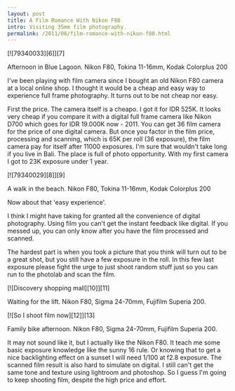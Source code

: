 ```yaml
---
layout: post
title: A Film Romance With Nikon F80
intro: Visiting 35mm film photography.
permalink: /2011/06/film-romance-with-nikon-f80.html
---
```

<div markdown="1" class="border">
[![79340033][6]][7]

   [6]: http://lh4.ggpht.com/-akV9kHVTglo/TfMBEVxfa0I/AAAAAAAABow/qD3ozYU_VMA/79340033_thumb%25255B2%25255D.jpg?imgmax=800 (79340033)
   [7]: http://lh5.ggpht.com/-f_AHezWGxMk/TfMA-SNAciI/AAAAAAAABos/ub-xpUzkDEU/s1600-h/79340033%25255B5%25255D.jpg

Afternoon in Blue Lagoon. Nikon F80, Tokina 11-16mm, Kodak Colorplus 200
</div>
 
I've been playing with film camera since I bought an old Nikon F80 camera at a
local online shop. I thought it would be a cheap and easy way to experience
full frame photography. It turns out to be not cheap nor easy.

  
First the price. The camera itself is a cheapo. I got it for IDR 525K. It
looks very cheap if you compare it with a digital full frame camera like Nikon
D700 which goes for IDR 19.000K now - 2011. You can get 36 film camera for the
price of one digital camera. But once you factor in the film price, processing
and scanning, which is 65K per roll (36 exposure), the film camera pay for
itself after 11000 exposures. I'm sure that wouldn't take long if you live in
Bali. The place is full of photo opportunity. With my first camera I got to
23K exposure under 1 year.

<div markdown="1" class="border">
[![79340029][8]][9]

   [8]: http://lh4.ggpht.com/-_37wiT9d1mw/TfMBPVAXCJI/AAAAAAAABo4/ER_oaW3VDpw/79340029_thumb%25255B2%25255D.jpg?imgmax=800 (79340029)
   [9]: http://lh4.ggpht.com/-YtrCEe3qLv4/TfMBMoqqtyI/AAAAAAAABo0/U-KKNpirLmM/s1600-h/79340029%25255B5%25255D.jpg

A walk in the beach. Nikon F80, Tokina 11-16mm, Kodak Colorplus 200
</div>

Now about that 'easy experience'.

  
I think I might have taking for granted all the convenience of digital
photography. Using film you can't get the instant feedback like digital. If
you messed up, you can only know after you have the film processed and
scanned.

  
The hardest part is when you took a picture that you think will turn out to be
a great shot, but you still have a few exposure in the roll. In this few last
exposure please fight the urge to just shoot random stuff just so you can run
to the photolab and scan the film.

<div markdown="1" class="border">
[![Discovery shopping mall][10]][11]

   [10]: http://lh5.ggpht.com/-uCaLtduEjs0/TfMBUsMDd5I/AAAAAAAABpA/-IVmq_3dnFg/03_thumb%25255B2%25255D.jpg?imgmax=800 (Discovery shopping mall)
   [11]: http://lh6.ggpht.com/-9RKrwuFe9a8/TfMBRiq8o0I/AAAAAAAABo8/vkXL6ov0fnE/s1600-h/03%25255B5%25255D.jpg

Waiting for the lift. Nikon F80, Sigma 24-70mm, Fujifilm Superia 200.
</div>

<div markdown="1" class="border">
[![So I shoot film now][12]][13]

   [12]: http://lh6.ggpht.com/-Qgip4vU3u9E/TfMBY9eL4nI/AAAAAAAABpI/mZ3VJ99NFHA/30_thumb%25255B2%25255D.jpg?imgmax=800 (So I shoot film now)
   [13]: http://lh3.ggpht.com/-it6zCsJidSw/TfMBXMpHhuI/AAAAAAAABpE/s8GeiXMUW_A/s1600-h/30%25255B5%25255D.jpg

Family bike afternoon. Nikon F80, Sigma 24-70mm, Fujifilm Superia 200.
</div>

It may not sound like it, but I actually like the Nikon F80. It teach me some
basic exposure knowledge like the sunny 16 rule. Or knowing that to get a nice
backlighting effect on a sunset I will need 1/100 at f2.8 exposure. The
scanned film result is also hard to simulate on digital. I still can't get the
same tone and texture using lightroom and photoshop. So I guess I'm going to
keep shooting film, despite the high price and effort.